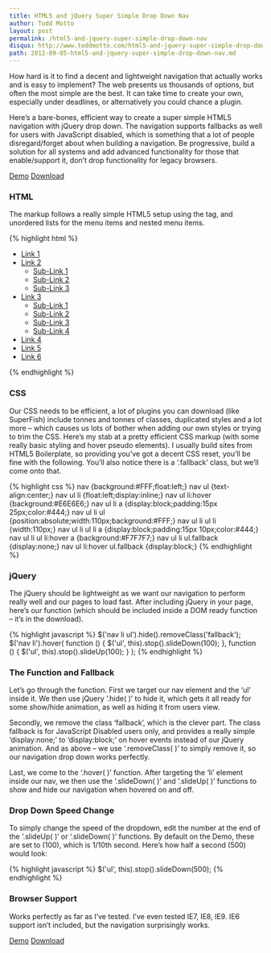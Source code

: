 ```yaml
---
title: HTML5 and jQuery Super Simple Drop Down Nav
author: Todd Motto
layout: post
permalink: /html5-and-jquery-super-simple-drop-down-nav
disqus: http://www.toddmotto.com/html5-and-jquery-super-simple-drop-down-nav
path: 2012-09-05-html5-and-jquery-super-simple-drop-down-nav.md
---
```


How hard is it to find a decent and lightweight navigation that actually works and is easy to implement? The web presents us thousands of options, but often the most simple are the best. It can take time to create your own, especially under deadlines, or alternatively you could chance a plugin.

Here’s a bare-bones, efficient way to create a super simple HTML5 navigation with jQuery drop down. The navigation supports fallbacks as well for users with JavaScript disabled, which is something that a lot of people disregard/forget about when building a navigation. Be progressive, build a solution for all systems and add advanced functionality for those that enable/support it, don’t drop functionality for legacy browsers.

<div class="download-box">
  <a href="//toddmotto.com/labs/html5-jquery-nav" onclick="_gaq.push(['_trackEvent', 'Click', 'HTML5 jQuery Nav Demo', 'HTML5 jQuery Nav Demo Button']);">Demo</a>
  <a href="//toddmotto.com/labs/html5-jquery-nav/html5-jquery-nav.zip" onclick="_gaq.push(['_trackEvent', 'Click', 'HTML5 jQuery Nav Download', 'HTML5 jQuery Nav Download Button']);">Download</a>
</div>

### HTML
The markup follows a really simple HTML5 setup using the  tag, and unordered lists for the menu items and nested menu items.

{% highlight html %}
<nav>
  <ul>
    <li><a href="#">Link 1</a></li>
    <li>
      <a href="#">Link 2</a>
      <ul class="fallback">
        <li><a href="#">Sub-Link 1</a></li>
        <li><a href="#">Sub-Link 2</a></li>
        <li><a href="#">Sub-Link 3</a></li>
      </ul>
    </li>
    <li>
      <a href="#">Link 3</a>
      <ul class="fallback">
        <li><a href="#">Sub-Link 1</a></li>
        <li><a href="#">Sub-Link 2</a></li>
        <li><a href="#">Sub-Link 3</a></li>
        <li><a href="#">Sub-Link 4</a></li>
      </ul>
    </li>
    <li><a href="#">Link 4</a></li>
    <li><a href="#">Link 5</a></li>
    <li><a href="#">Link 6</a></li>
  </ul>
</nav>
{% endhighlight %}

### CSS
Our CSS needs to be efficient, a lot of plugins you can download (like SuperFish) include tonnes and tonnes of classes, duplicated styles and a lot more – which causes us lots of bother when adding our own styles or trying to trim the CSS. Here’s my stab at a pretty efficient CSS markup (with some really basic styling and hover pseudo elements). I usually build sites from HTML5 Boilerplate, so providing you’ve got a decent CSS reset, you’ll be fine with the following. You’ll also notice there is a ‘.fallback’ class, but we’ll come onto that.

{% highlight css %}
nav {background:#FFF;float:left;}
nav ul {text-align:center;}
nav ul li {float:left;display:inline;}
nav ul li:hover {background:#E6E6E6;}
nav ul li a {display:block;padding:15px 25px;color:#444;}
nav ul li ul {position:absolute;width:110px;background:#FFF;}
nav ul li ul li {width:110px;}
nav ul li ul li a {display:block;padding:15px 10px;color:#444;}
nav ul li ul li:hover a {background:#F7F7F7;}
nav ul li ul.fallback {display:none;}
nav ul li:hover ul.fallback {display:block;}
{% endhighlight %}

### jQuery
The jQuery should be lightweight as we want our navigation to perform really well and our pages to load fast. After including jQuery in your page, here’s our function (which should be included inside a DOM ready function – it’s in the download).

{% highlight javascript %}
$('nav li ul').hide().removeClass('fallback');
$('nav li').hover(
  function () {
    $('ul', this).stop().slideDown(100);
  },
  function () {
    $('ul', this).stop().slideUp(100);
  }
);
{% endhighlight %}

### The Function and Fallback

Let’s go through the function. First we target our nav element and the ‘ul’ inside it. We then use jQuery ‘.hide( )’ to hide it, which gets it all ready for some show/hide animation, as well as hiding it from users view.

Secondly, we remove the class ‘fallback’, which is the clever part. The class fallback is for JavaScript Disabled users only, and provides a really simple ‘display:none;’ to ‘display:block;’ on hover events instead of our jQuery animation. And as above – we use ‘.removeClass( )’ to simply remove it, so our navigation drop down works perfectly.

Last, we come to the ‘.hover( )’ function. After targeting the ‘li’ element inside our nav, we then use the ‘.slideDown( )’ and ‘.slideUp( )’ functions to show and hide our navigation when hovered on and off.

### Drop Down Speed Change

To simply change the speed of the dropdown, edit the number at the end of the ‘.slideUp( )’ or ‘.slideDown( )’ functions. By default on the Demo, these are set to (100), which is 1/10th second. Here’s how half a second (500) would look:

{% highlight javascript %}
$('ul', this).stop().slideDown(500);
{% endhighlight %}

### Browser Support

Works perfectly as far as I’ve tested. I’ve even tested IE7, IE8, IE9. IE6 support isn’t included, but the navigation surprisingly works.

<div class="download-box">
  <a href="//toddmotto.com/labs/html5-jquery-nav" onclick="_gaq.push(['_trackEvent', 'Click', 'HTML5 jQuery Nav Demo', 'HTML5 jQuery Nav Demo Button']);">Demo</a>
  <a href="//toddmotto.com/labs/html5-jquery-nav/html5-jquery-nav.zip" onclick="_gaq.push(['_trackEvent', 'Click', 'HTML5 jQuery Nav Download', 'HTML5 jQuery Nav Download Button']);">Download</a>
</div>
